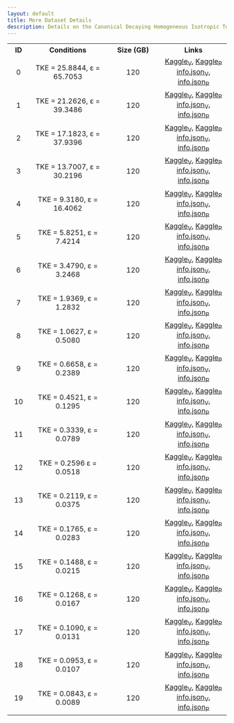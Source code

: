 ```yaml
---
layout: default
title: More Dataset Details
description: Details on the Canonical Decaying Homogeneous Isotropic Turbulence DNS from Wang et. al.
---
```


<script src="./assets/js/table.js"></script>


<table align="center">
    <tr class="header">
    <th style="width:2%;">ID</th>
    <th style="width:10%;">Conditions</th>
      <!-- <th style="width:60%;">TPY</th> -->
      <th style="width:10%;">Size (GB)</th>
      <!-- <th style="width:60%;">Article</th> -->
      <th style="width:8%;">Links</th>
    </tr>
    <tr>       
        <td align="center"> 0 </td>
        <td align="center">TKE  = 25.8844, &epsilon; = 65.7053</td>
        <td align="center">120</td>
        <td align="center">
        <a href="https://www.kaggle.com/datasets/bassemakoush/canonical-hit-dns-00-velocity">Kaggle<sub>V</sub></a>, <a href="https://www.kaggle.com/datasets/bassemakoush/canonical-hit-dns-00-pressure">Kaggle<sub>P</sub></a><BR>
        <a href="./assets/json/shantanu/canonical-hit-dns-00-velocity-info.json">info.json<sub>V</sub></a>, <a href="./assets/json/shantanu/canonical-hit-dns-00-pressure-info.json">info.json<sub>P</sub></a>
        </td>
    </tr>
    <tr>
        <td align="center"> 1 </td>
        <td align="center">TKE = 21.2626, &epsilon; = 39.3486</td>
        <td align="center">120</td>
        <td align="center">
        <a href="https://www.kaggle.com/datasets/bassemakoush/canonical-hit-dns-01-velocity">Kaggle<sub>V</sub></a>, <a href="https://www.kaggle.com/datasets/bassemakoush/canonical-hit-dns-01-pressure">Kaggle<sub>P</sub></a><BR>
        <a href="./assets/json/shantanu/canonical-hit-dns-01-velocity-info.json">info.json<sub>V</sub></a>, <a href="./assets/json/shantanu/canonical-hit-dns-01-pressure-info.json">info.json<sub>P</sub></a>
        </td>
    </tr>
    <tr>
        <td align="center"> 2 </td>
        <td align="center">TKE = 17.1823, &epsilon; = 37.9396</td>
        <td align="center">120</td>
        <td align="center">
        <a href="https://www.kaggle.com/datasets/bassemakoush/canonical-hit-dns-02-velocity">Kaggle<sub>V</sub></a>, <a href="https://www.kaggle.com/datasets/bassemakoush/canonical-hit-dns-02-pressure">Kaggle<sub>P</sub></a><BR>
        <a href="./assets/json/shantanu/canonical-hit-dns-02-velocity-info.json">info.json<sub>V</sub></a>, <a href="./assets/json/shantanu/canonical-hit-dns-02-pressure-info.json">info.json<sub>P</sub></a>
        </td>
    </tr>
    <tr>
        <td align="center"> 3 </td>
        <td align="center">TKE = 13.7007, &epsilon; = 30.2196</td>
        <td align="center">120</td>
        <td align="center">
        <a href="https://www.kaggle.com/datasets/bassemakoush/canonical-hit-dns-03-velocity">Kaggle<sub>V</sub></a>, <a href="https://www.kaggle.com/datasets/bassemakoush/canonical-hit-dns-03-pressure">Kaggle<sub>P</sub></a><BR>
        <a href="./assets/json/shantanu/canonical-hit-dns-03-velocity-info.json">info.json<sub>V</sub></a>, <a href="./assets/json/shantanu/canonical-hit-dns-03-pressure-info.json">info.json<sub>P</sub></a>
        </td>   
    </tr>
    <tr>
        <td align="center"> 4 </td>
        <td align="center">TKE = 9.3180, &epsilon; = 16.4062</td>
        <td align="center">120</td>
        <td align="center">
        <a href="https://www.kaggle.com/datasets/bassemakoush/canonical-hit-dns-04-velocity">Kaggle<sub>V</sub></a>, <a href="https://www.kaggle.com/datasets/bassemakoush/canonical-hit-dns-04-pressure">Kaggle<sub>P</sub></a><BR>
        <a href="./assets/json/shantanu/canonical-hit-dns-04-velocity-info.json">info.json<sub>V</sub></a>, <a href="./assets/json/shantanu/canonical-hit-dns-04-pressure-info.json">info.json<sub>P</sub></a>
        </td>
    </tr>
    <tr>
        <td align="center"> 5 </td>
        <td align="center">TKE = 5.8251, &epsilon; = 7.4214</td>
        <td align="center">120</td>
        <td align="center">
        <a href="https://www.kaggle.com/datasets/bassemakoush/canonical-hit-dns-05-velocity">Kaggle<sub>V</sub></a>, <a href="https://www.kaggle.com/datasets/bassemakoush/canonical-hit-dns-05-pressure">Kaggle<sub>P</sub></a><BR>
        <a href="./assets/json/shantanu/canonical-hit-dns-05-velocity-info.json">info.json<sub>V</sub></a>, <a href="./assets/json/shantanu/canonical-hit-dns-05-pressure-info.json">info.json<sub>P</sub></a> 
        </td>       
    </tr>
    <tr>
        <td align="center"> 6 </td>
        <td align="center">TKE = 3.4790, &epsilon; = 3.2468</td>
        <td align="center">120</td>
        <td align="center">
        <a href="https://www.kaggle.com/datasets/bassemakoush/canonical-hit-dns-06-velocity">Kaggle<sub>V</sub></a>, <a href="https://www.kaggle.com/datasets/bassemakoush/canonical-hit-dns-06-pressure">Kaggle<sub>P</sub></a><BR>
        <a href="./assets/json/shantanu/canonical-hit-dns-06-velocity-info.json">info.json<sub>V</sub></a>, <a href="./assets/json/shantanu/canonical-hit-dns-06-pressure-info.json">info.json<sub>P</sub></a>    
        </td>
    </tr>
    <tr>
        <td align="center"> 7 </td>
        <td align="center">TKE = 1.9369, &epsilon; = 1.2832</td>
        <td align="center">120</td>
        <td align="center">
        <a href="https://www.kaggle.com/datasets/bassemakoush/canonical-hit-dns-07-velocity">Kaggle<sub>V</sub></a>, <a href="https://www.kaggle.com/datasets/bassemakoush/canonical-hit-dns-07-pressure">Kaggle<sub>P</sub></a><BR>
        <a href="./assets/json/shantanu/canonical-hit-dns-07-velocity-info.json">info.json<sub>V</sub></a>, <a href="./assets/json/shantanu/canonical-hit-dns-07-pressure-info.json">info.json<sub>P</sub></a>
        </td>
    </tr>
    <tr>
        <td align="center"> 8 </td>
        <td align="center">TKE = 1.0627, &epsilon; = 0.5080</td>
        <td align="center">120</td>
        <td align="center">
        <a href="https://www.kaggle.com/datasets/bassemakoush/canonical-hit-dns-08-velocity">Kaggle<sub>V</sub></a>, <a href="https://www.kaggle.com/datasets/bassemakoush/canonical-hit-dns-08-pressure">Kaggle<sub>P</sub></a><BR>
        <a href="./assets/json/shantanu/canonical-hit-dns-08-velocity-info.json">info.json<sub>V</sub></a>, <a href="./assets/json/shantanu/canonical-hit-dns-08-pressure-info.json">info.json<sub>P</sub></a>    
        </td>
    </tr>
    <tr>
        <td align="center"> 9 </td>
        <td align="center">TKE = 0.6658, &epsilon; = 0.2389</td>
        <td align="center">120</td>
        <td align="center">
        <a href="https://www.kaggle.com/datasets/bassemakoush/canonical-hit-dns-09-velocity">Kaggle<sub>V</sub></a>, <a href="https://www.kaggle.com/datasets/bassemakoush/canonical-hit-dns-09-pressure">Kaggle<sub>P</sub></a><BR>
        <a href="./assets/json/shantanu/canonical-hit-dns-09-velocity-info.json">info.json<sub>V</sub></a>, <a href="./assets/json/shantanu/canonical-hit-dns-09-pressure-info.json">info.json<sub>P</sub></a>
        </td>
    </tr>
    <tr>
        <td align="center"> 10 </td>
        <td align="center">TKE = 0.4521, &epsilon; = 0.1295</td>
        <td align="center">120</td>
        <td align="center">
        <a href="https://www.kaggle.com/datasets/bassemakoush/canonical-hit-dns-10-velocity">Kaggle<sub>V</sub></a>, <a href="https://www.kaggle.com/datasets/bassemakoush/canonical-hit-dns-10-pressure">Kaggle<sub>P</sub></a><BR>
        <a href="./assets/json/shantanu/canonical-hit-dns-10-velocity-info.json">info.json<sub>V</sub></a>, <a href="./assets/json/shantanu/canonical-hit-dns-10-pressure-info.json">info.json<sub>P</sub></a>
        </td>
    </tr>
    <tr>
        <td align="center"> 11 </td>
        <td align="center">TKE = 0.3339, &epsilon; = 0.0789</td>
        <td align="center">120</td>
        <td align="center">
        <a href="https://www.kaggle.com/datasets/bassemakoush/canonical-hit-dns-11-velocity">Kaggle<sub>V</sub></a>, <a href="https://www.kaggle.com/datasets/bassemakoush/canonical-hit-dns-11-pressure">Kaggle<sub>P</sub></a><BR>
        <a href="./assets/json/shantanu/canonical-hit-dns-11-velocity-info.json">info.json<sub>V</sub></a>, <a href="./assets/json/shantanu/canonical-hit-dns-11-pressure-info.json">info.json<sub>P</sub></a>
        </td>    
    </tr>
    <tr>
        <td align="center"> 12 </td>
        <td align="center">TKE = 0.2596 &epsilon; = 0.0518</td>
        <td align="center">120</td>
        <td align="center">
        <a href="https://www.kaggle.com/datasets/bassemakoush/canonical-hit-dns-12-velocity">Kaggle<sub>V</sub></a>, <a href="https://www.kaggle.com/datasets/bassemakoush/canonical-hit-dns-12-pressure">Kaggle<sub>P</sub></a><BR>
        <a href="./assets/json/shantanu/canonical-hit-dns-12-velocity-info.json">info.json<sub>V</sub></a>, <a href="./assets/json/shantanu/canonical-hit-dns-12-pressure-info.json">info.json<sub>P</sub></a>
        </td>
    </tr>
    <tr>
        <td align="center"> 13 </td>
        <td align="center">TKE = 0.2119, &epsilon; = 0.0375</td>
        <td align="center">120</td>
        <td align="center">
        <a href="https://www.kaggle.com/datasets/bassemakoush/canonical-hit-dns-13-velocity">Kaggle<sub>V</sub></a>, <a href="https://www.kaggle.com/datasets/bassemakoush/canonical-hit-dns-13-pressure">Kaggle<sub>P</sub></a><BR>
        <a href="./assets/json/shantanu/canonical-hit-dns-13-velocity-info.json">info.json<sub>V</sub></a>, <a href="./assets/json/shantanu/canonical-hit-dns-13-pressure-info.json">info.json<sub>P</sub></a>
        </td>
    </tr>
    <tr>
        <td align="center"> 14 </td>
        <td align="center">TKE = 0.1765, &epsilon; = 0.0283</td>
        <td align="center">120</td>
        <td align="center">
        <a href="https://www.kaggle.com/datasets/bassemakoush/canonical-hit-dns-14-velocity">Kaggle<sub>V</sub></a>, <a href="https://www.kaggle.com/datasets/bassemakoush/canonical-hit-dns-14-pressure">Kaggle<sub>P</sub></a><BR>
        <a href="./assets/json/shantanu/canonical-hit-dns-14-velocity-info.json">info.json<sub>V</sub></a>, <a href="./assets/json/shantanu/canonical-hit-dns-14-pressure-info.json">info.json<sub>P</sub></a>   
        </td>
    </tr>
    <tr>
        <td align="center"> 15 </td>
        <td align="center">TKE = 0.1488, &epsilon; = 0.0215</td>
        <td align="center">120</td>
        <td align="center">
        <a href="https://www.kaggle.com/datasets/bassemakoush/canonical-hit-dns-15-velocity">Kaggle<sub>V</sub></a>, <a href="https://www.kaggle.com/datasets/bassemakoush/canonical-hit-dns-15-pressure">Kaggle<sub>P</sub></a><BR>
        <a href="./assets/json/shantanu/canonical-hit-dns-15-velocity-info.json">info.json<sub>V</sub></a>, <a href="./assets/json/shantanu/canonical-hit-dns-15-pressure-info.json">info.json<sub>P</sub></a>
        </td> 
    </tr>
    <tr>
        <td align="center"> 16 </td>
        <td align="center">TKE = 0.1268, &epsilon; = 0.0167</td>
        <td align="center">120</td>
        <td align="center">
        <a href="https://www.kaggle.com/datasets/bassemakoush/canonical-hit-dns-16-velocity">Kaggle<sub>V</sub></a>, <a href="https://www.kaggle.com/datasets/bassemakoush/canonical-hit-dns-16-pressure">Kaggle<sub>P</sub></a><BR>
        <a href="./assets/json/shantanu/canonical-hit-dns-16-velocity-info.json">info.json<sub>V</sub></a>, <a href="./assets/json/shantanu/canonical-hit-dns-16-pressure-info.json">info.json<sub>P</sub></a>
        </td>
    </tr>
    <tr>
        <td align="center"> 17 </td>
        <td align="center">TKE = 0.1090, &epsilon; = 0.0131</td>
        <td align="center">120</td>
        <td align="center">
        <a href="https://www.kaggle.com/datasets/bassemakoush/canonical-hit-dns-17-velocity">Kaggle<sub>V</sub></a>, <a href="https://www.kaggle.com/datasets/bassemakoush/canonical-hit-dns-17-pressure">Kaggle<sub>P</sub></a><BR>
        <a href="./assets/json/shantanu/canonical-hit-dns-17-velocity-info.json">info.json<sub>V</sub></a>, <a href="./assets/json/shantanu/canonical-hit-dns-17-pressure-info.json">info.json<sub>P</sub></a>
        </td>
    </tr>
    <tr>
        <td align="center"> 18 </td>
        <td align="center">TKE = 0.0953, &epsilon; = 0.0107</td>
        <td align="center">120</td>
        <td align="center">
        <a href="https://www.kaggle.com/datasets/bassemakoush/canonical-hit-dns-18-velocity">Kaggle<sub>V</sub></a>, <a href="https://www.kaggle.com/datasets/bassemakoush/canonical-hit-dns-18-pressure">Kaggle<sub>P</sub></a><BR>
        <a href="./assets/json/shantanu/canonical-hit-dns-18-velocity-info.json">info.json<sub>V</sub></a>, <a href="./assets/json/shantanu/canonical-hit-dns-18-pressure-info.json">info.json<sub>P</sub></a>
        </td>    
    </tr>
    <tr>
        <td align="center"> 19 </td>
        <td align="center">TKE = 0.0843, &epsilon; = 0.0089</td>
        <td align="center">120</td>
        <td align="center">
        <a href="https://www.kaggle.com/datasets/bassemakoush/canonical-hit-dns-19-velocity">Kaggle<sub>V</sub></a>, <a href="https://www.kaggle.com/datasets/bassemakoush/canonical-hit-dns-19-pressure">Kaggle<sub>P</sub></a><BR>
        <a href="./assets/json/shantanu/canonical-hit-dns-19-velocity-info.json">info.json<sub>V</sub></a>, <a href="./assets/json/shantanu/canonical-hit-dns-19-pressure-info.json">info.json<sub>P</sub></a>
        </td>
    </tr>
</table>



